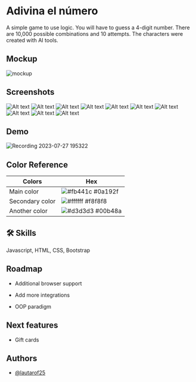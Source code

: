 
# Adivina el número

A simple game to use logic. You will have to guess a 4-digit number. There are 10,000 possible combinations and 10 attempts. The characters were created with AI tools.

## Mockup
![mockup](https://github.com/Lautarof25/guessTheNumber/assets/81919816/499b5952-38d4-4d76-b614-bfd8f8e9de2c)

## Screenshots

![Alt text](image.png)
![Alt text](image-1.png)
![Alt text](image-8.png)
![Alt text](image-2.png)
![Alt text](image-3.png)
![Alt text](image-4.png)
![Alt text](image-5.png)
![Alt text](image-6.png)
![Alt text](image-7.png)
![Alt text](image-9.png)


## Demo

![Recording 2023-07-27 195322](https://github.com/Lautarof25/guessTheNumber/assets/81919816/bcba2dbc-33af-48d7-9ea0-b2fbe52d5d02)


## Color Reference

| Colors             | Hex                                                                |
| ----------------- | ------------------------------------------------------------------ |
| Main color | ![#fb441c](https://via.placeholder.com/10/fb441c?text=+) #0a192f |
| Secondary color | ![#ffffff](https://via.placeholder.com/10/ffffff?text=+) #f8f8f8 |
| Another color | ![#d3d3d3](https://via.placeholder.com/10/d3d3d3?text=+) #00b48a |

## 🛠 Skills
Javascript, HTML, CSS, Bootstrap


## Roadmap

- Additional browser support

- Add more integrations

- OOP paradigm

## Next features

- Gift cards


## Authors

- [@lautarof25](https://www.github.com/lautarof25)

